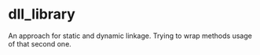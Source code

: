 # dll_library
An approach for static and dynamic linkage. Trying to wrap methods usage of that second one.
